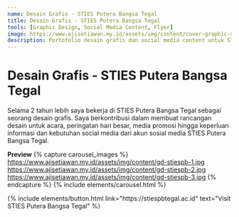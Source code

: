 ```yaml
---
name: Desain Grafis - STIES Putera Bangsa Tegal
title: Desain Grafis - STIES Putera Bangsa Tegal 
tools: [Graphic Design, Social Media Content, Flyer]
image: https://www.ajisetiawan.my.id/assets/img/content/cover-graphic-design.jpg
description: Portofolio desain grafis dan social media content untuk STIES Putera Bangsa Tegal.
---
```


# Desain Grafis - STIES Putera Bangsa Tegal

Selama 2 tahun lebih saya bekerja di STIES Putera Bangsa Tegal sebagai seorang desain grafis. Saya berkontribusi dalam membuat rancangan desain untuk acara, peringatan hari besar, media promosi hingga keperluan informasi dan kebutuhan social media dari akun sosial media STIES Putera Bangsa Tegal.

**Preview**
{% capture carousel_images %}
https://www.ajisetiawan.my.id/assets/img/content/gd-stiespb-1.jpg
https://www.ajisetiawan.my.id/assets/img/content/gd-stiespb-2.jpg
https://www.ajisetiawan.my.id/assets/img/content/gd-stiespb-3.jpg
{% endcapture %}
{% include elements/carousel.html %}

<p class="text-center">
{% include elements/button.html link="https://stiespbtegal.ac.id" text="Visit STIES Putera Bangsa Tegal" %}
</p>